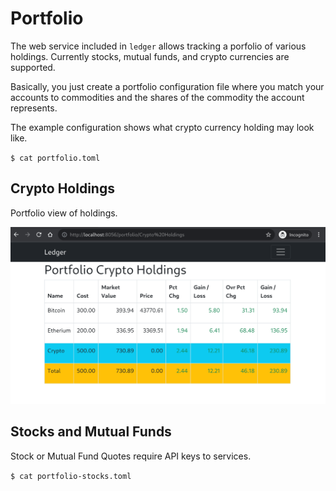 # Portfolio

The web service included in `ledger` allows tracking a porfolio of various
holdings. Currently stocks, mutual funds, and crypto currencies are supported.

Basically, you just create a portfolio configuration file where you match your
accounts to commodities and the shares of the commodity the account represents.

The example configuration shows what crypto currency holding may look like.

`$ cat portfolio.toml`

## Crypto Holdings

Portfolio view of holdings.

![crypto holdings portfolio](webshots/portfolio-crypto.png)

## Stocks and Mutual Funds

Stock or Mutual Fund Quotes require API keys to services.

`$ cat portfolio-stocks.toml`

